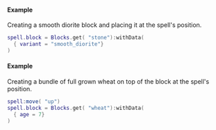 #### Example
Creating a smooth diorite block and placing it at the spell's position.
```lua
spell.block = Blocks.get( "stone"):withData(
  { variant = "smooth_diorite"}
)
```

#### Example
Creating a bundle of full grown wheat on top of the block at the spell's position.
```lua
spell:move( "up")
spell.block = Blocks.get( "wheat"):withData(
  { age = 7}
)
```
